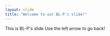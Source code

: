 ```yaml
---
layout: slide
title: "Welcome to our BL-P's slide!"
---
```

This is BL-P's slide
Use the left arrow to go back!